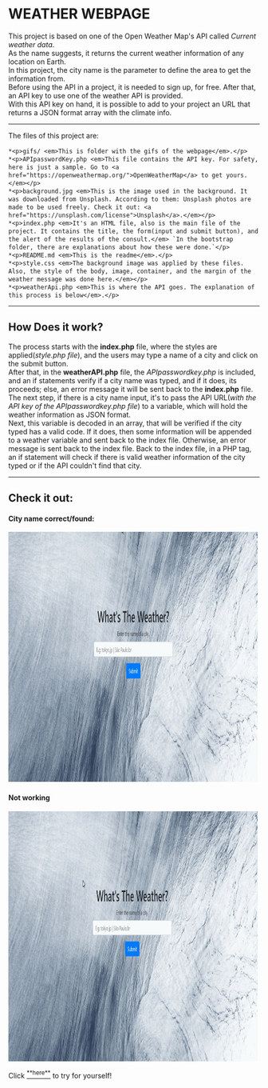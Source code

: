WEATHER WEBPAGE
===============

This project is based on one of the Open Weather Map's API called <em>Current weather data</em>.  
As the name suggests, it returns the current weather information of any location on Earth.  
In this project, the city name is the parameter to define the area to get the information from.  
Before using the API in a project, it is needed to sign up, for free. After that, an API key to use one of the weather API is provided.  
With this API key on hand, it is possible to add to your project an URL that returns a JSON format array with the climate info.  

---

The files of this project are:

	*<p>gifs/ <em>This is folder with the gifs of the webpage</em>.</p>	
	*<p>APIpasswordKey.php <em>This file contains the API key. For safety, here is just a sample. Go to <a href="https://openweathermap.org/">OpenWeatherMap</a> to get yours.</em></p>
	*<p>background.jpg <em>This is the image used in the background. It was downloaded from Unsplash. According to them: Unsplash photos are made to be used freely. Check it out: <a href="https://unsplash.com/license">Unsplash</a>.</em></p>
	*<p>index.php <em>It's an HTML file, also is the main file of the project. It contains the title, the form(input and submit button), and the alert of the results of the consult.</em> `In the bootstrap folder, there are explanations about how these were done.`</p>
	*<p>README.md <em>This is the readme</em>.</p>
	*<p>style.css <em>The background image was applied by these files. Also, the style of the body, image, container, and the margin of the weather message was done here.</em></p>
	*<p>weatherApi.php <em>This is where the API goes. The explanation of this process is below</em>.</p>

---
<h2>How Does it work?</h2>

The process starts with the **index.php** file, where the styles are applied(_style.php file_), and the users may type a name of a city and click on the submit button.  
After that, in the **weatherAPI.php** file, the _APIpasswordkey.php_ is included, and an if statements verify if a city name was typed, and if it does, its proceeds; else, an error message it will be sent back to the **index.php** file. The next step, if there is a city name input, it's to pass the API URL(_with the API key of the _APIpasswordkey.php_ file_) to a variable, which will hold the weather information as JSON format.  
Next, this variable is decoded in an array, that will be verified if the city typed has a valid code. If it does, then some information will be appended to a weather variable and sent back to the index file. Otherwise, an error message is sent back to the index file.
Back to the index file, in a PHP tag, an if statement will check if there is valid weather information of the city typed or if the API couldn't find that city. 

---
<h2> Check it out:</h2>

<h4>City name correct/found:</h4>
<img src="gifs/apiWorking.gif" width="500px" height="500px" />

<h4>Not working</h4>
<img src="gifs/apiNotWorking.gif" width="500px" height="500px" />

<p>Click <a href="http://ldkwebdev-api-com.stackstaging.com/weather/"><sup>**here**</sup></a> to try for yourself!</p>

